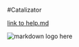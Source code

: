 #Catalizator 

<!-- HERE YOU CAN USE LINK TO SOME OF YOUR README FILE -->
[link to help.md](README.md)

<!-- HERE YOU CAN USE LINK TO IMAGE TO SHOW IT -->
![markdown logo here](https://upload.wikimedia.org/wikipedia/commons/4/48/Markdown-mark.svg)